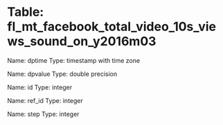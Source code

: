 Table: fl_mt_facebook_total_video_10s_views_sound_on_y2016m03
=============================================================

Name: dptime
Type: timestamp with time zone

Name: dpvalue
Type: double precision

Name: id
Type: integer

Name: ref_id
Type: integer

Name: step
Type: integer

